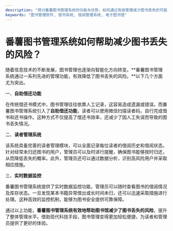 ```yaml
---
description: "探讨番薯图书管理系统的功能与优势，如何通过有效管理减少图书丢失的可能性。"
keywords: "图书管理软件, 借书系统, 借阅管理系统, 电子图书馆"
---
```

# 番薯图书管理系统如何帮助减少图书丢失的风险？

随着信息技术的不断发展，图书管理也逐渐向智能化方向转变。**番薯图书管理系统通过一系列先进的管理功能，有效降低了图书丢失的风险。**以下几个方面尤为突出。

一、**自助借还功能**

在传统借还书模式中，图书管理往往依靠人工记录，这容易造成遗漏或错误。而番薯图书管理系统引入了**自助借还功能**，读者可以使用微信扫描读者码，自行完成借书和还书操作。这种方式不仅提高了借还书效率，还减少了因人工失误而导致的图书丢失情况。

二、**读者管理系统**

该系统具备完善的读者管理模块，可以全面记录每位读者的借阅历史和借阅状态。针对经常未归还图书的用户，管理员可以及时进行提醒，确保图书能够按时归还，从而降低丢失的概率。此外，管理员还可以通过数据分析，识别高风险用户并采取相应措施。

三、**实时数据监控**

番薯图书管理系统提供了实时数据监控功能，管理员可以随时查看图书的借阅情况及库存状态。一旦发现某本书籍异常借出或长时间未归，还可以迅速采取措施进行处理。这种高效的监控机制，能够为图书安全提供可靠保障。

通过以上功能，**番薯图书管理系统有效地帮助图书馆减少了图书丢失的风险**，提升了整体管理水平。借助现代科技手段，图书管理变得更加轻松便捷，为读者和管理员提供了更好的体验。
